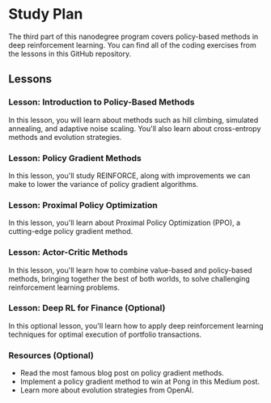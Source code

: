 # Study Plan

The third part of this nanodegree program covers policy-based methods in deep reinforcement learning. You can find all of the coding exercises from the lessons in this GitHub repository.

## Lessons

### Lesson: Introduction to Policy-Based Methods
In this lesson, you will learn about methods such as hill climbing, simulated annealing, and adaptive noise scaling. You'll also learn about cross-entropy methods and evolution strategies.

### Lesson: Policy Gradient Methods
In this lesson, you'll study REINFORCE, along with improvements we can make to lower the variance of policy gradient algorithms.

### Lesson: Proximal Policy Optimization
In this lesson, you'll learn about Proximal Policy Optimization (PPO), a cutting-edge policy gradient method.

### Lesson: Actor-Critic Methods
In this lesson, you'll learn how to combine value-based and policy-based methods, bringing together the best of both worlds, to solve challenging reinforcement learning problems.

### Lesson: Deep RL for Finance (Optional)
In this optional lesson, you'll learn how to apply deep reinforcement learning techniques for optimal execution of portfolio transactions.

### Resources (Optional)
* Read the most famous blog post on policy gradient methods.
* Implement a policy gradient method to win at Pong in this Medium post.
* Learn more about evolution strategies from OpenAI.